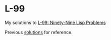 # L-99

My solutions to [L-99: Ninety-Nine Lisp Problems](https://www.ic.unicamp.br/~meidanis/courses/mc336/problemas-lisp/L-99_Ninety-Nine_Lisp_Problems.html)

Previous [solutions](https://github.com/meagtan/99-lisp-problems) for reference.
